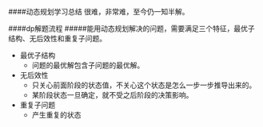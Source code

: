 ####动态规划学习总结
很难，非常难，至今仍一知半解。


####dp解题流程
#####能用动态规划解决的问题，需要满足三个特征，最优子结构、无后效性和重复子问题。
* 最优子结构
    - 问题的最优解包含子问题的最优解。
* 无后效性
    - 只关心前面阶段的状态值，不关心这个状态是怎么一步一步推导出来的。
    - 某阶段状态一旦确定，就不受之后阶段的决策影响。
* 重复子问题
    - 产生重复的状态


